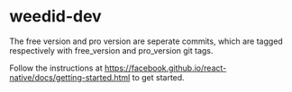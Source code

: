 # weedid-dev
The free version and pro version are seperate commits, which are tagged respectively with free_version and pro_version git tags.

Follow the instructions at https://facebook.github.io/react-native/docs/getting-started.html to get started.
